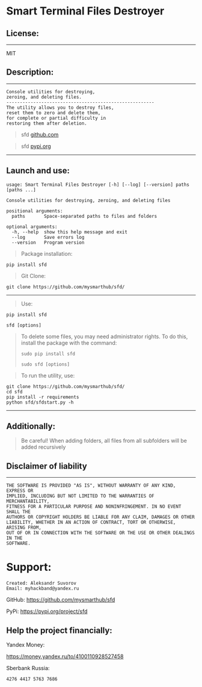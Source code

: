 Smart Terminal Files Destroyer
===

License:
---
---
MIT

Description:
---
---
    Console utilities for destroying,
    zeroing, and deleting files.
    -------------------------------------------------------
    The utility allows you to destroy files, 
    reset them to zero and delete them, 
    for complete or partial difficulty in 
    restoring them after deletion.

>sfd [github.com](http://github.com/mysmarthub/sfd/)

>sfd [pypi.org](http://github.com/mysmarthub/sfd/)

---
Launch and use:
---
```
usage: Smart Terminal Files Destroyer [-h] [--log] [--version] paths [paths ...]

Console utilities for destroying, zeroing, and deleting files

positional arguments:
  paths       Space-separated paths to files and folders

optional arguments:
  -h, --help  show this help message and exit
  --log       Save errors log
  --version   Program version
```

>Package installation:

`pip install sfd`

>Git Clone:

`git clone https://github.com/mysmarthub/sfd/`

---

>Use:

`pip install sfd`

`sfd [options]`

>To delete some files, you may need administrator rights. 
> To do this, install the package with the command:
> 
>`sudo pip install sfd`
> 
>`sudo sfd [options]`

>To run the utility, use:

```
git clone https://github.com/mysmarthub/sfd/
cd sfd
pip install -r requirements
python sfd/sfdstart.py -h
```
---

Additionally:
---
>Be careful! When adding folders, all files from all subfolders 
will be added recursively


Disclaimer of liability
---
---
    THE SOFTWARE IS PROVIDED "AS IS", WITHOUT WARRANTY OF ANY KIND, EXPRESS OR
    IMPLIED, INCLUDING BUT NOT LIMITED TO THE WARRANTIES OF MERCHANTABILITY,
    FITNESS FOR A PARTICULAR PURPOSE AND NONINFRINGEMENT. IN NO EVENT SHALL THE
    AUTHORS OR COPYRIGHT HOLDERS BE LIABLE FOR ANY CLAIM, DAMAGES OR OTHER
    LIABILITY, WHETHER IN AN ACTION OF CONTRACT, TORT OR OTHERWISE, ARISING FROM,
    OUT OF OR IN CONNECTION WITH THE SOFTWARE OR THE USE OR OTHER DEALINGS IN THE
    SOFTWARE.


Support:
===
    Created: Aleksandr Suvorov
    Email: myhackband@yandex.ru

GitHub: https://github.com/mysmarthub/sfd

PyPi: https://pypi.org/project/sfd

Help the project financially:
---
Yandex Money: 

https://money.yandex.ru/to/4100110928527458

Sberbank Russia: 

`4276 4417 5763 7686`
